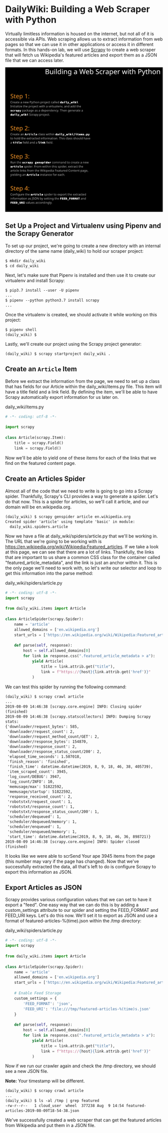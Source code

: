 # DailyWiki: Building a Web Scraper with Python

Virtually limitless information is housed on the internet, but not all of it is accessible via APIs. Web scraping allows us to extract information from web pages so that we can use it in other applications or access it in different formats. In this hands-on lab, we will use [Scrapy](https://scrapy.org/) to create a web scraper that will fetch us Wikipedia's featured articles and export them as a JSON file that we can access later.

![Screenshot](img/img01.png "Daily_Wiki")

## Set Up a Project and Virtualenv using Pipenv and the Scrapy Generator
To set up our project, we're going to create a new directory with an internal directory of the same name (daily_wiki) to hold our scraper project:
```
$ mkdir daily_wiki
$ cd daily_wiki
```
Next, let's make sure that Pipenv is installed and then use it to create our virtualenv and install Scrapy:
```
$ pip3.7 install --user -U pipenv
...
$ pipenv --python python3.7 install scrapy
...
```
Once the virtualenv is created, we should activate it while working on this project:
```
$ pipenv shell
(daily_wiki) $
```
Lastly, we'll create our project using the Scrapy project generator:
```
(daily_wiki) $ scrapy startproject daily_wiki .
```
## Create an `Article` Item

Before we extract the information from the page, we need to set up a class that has fields for our Article within the daily_wiki/items.py file. This item will have a title field and a link field. By defining the item, we'll be able to have Scrapy automatically export information for us later on.

daily_wiki/items.py
```py
# -*- coding: utf-8 -*-

import scrapy

class Article(scrapy.Item):
    title = scrapy.Field()
    link = scrapy.Field()
```
Now we'll be able to yield one of these items for each of the links that we find on the featured content page.

## Create an Articles Spider

Almost all of the code that we need to write is going to go into a Scrapy spider. Thankfully, Scrapy's CLI provides a way to generate a spider. Let's do that now. This is a spider for articles, so we'll call it article, and our domain will be en.wikipedia.org.
```
(daily_wiki) $ scrapy genspider article en.wikipedia.org
Created spider 'article' using template 'basic' in module:
  daily_wiki.spiders.article
```
Now we have a file at daily_wiki/spiders/article.py that we'll be working in. The URL that we're going to be working with is https://en.wikipedia.org/wiki/Wikipedia:Featured_articles. If we take a look at this page, we can see that there are a lot of links. Thankfully, the links that are important to us share a common CSS class for the container called "featured_article_metadata", and the link is just an anchor within it. This is the only page we'll need to work with, so let's write our selector and loop to get this information into the parse method:

daily_wiki/spiders/article.py
```py
# -*- coding: utf-8 -*-
import scrapy

from daily_wiki.items import Article

class ArticleSpider(scrapy.Spider):
    name = 'article'
    allowed_domains = ['en.wikipedia.org']
    start_urls = ['https://en.wikipedia.org/wiki/Wikipedia:Featured_articles']

    def parse(self, response):
        host = self.allowed_domains[0]
        for link in response.css(".featured_article_metadata > a"):
            yield Article(
                title = link.attrib.get("title"),
                link = f"https://{host}{link.attrib.get('href')}"
            )
```
We can test this spider by running the following command:
```
(daily_wiki) $ scrapy crawl article
...
2019-08-09 14:46:38 [scrapy.core.engine] INFO: Closing spider (finished)
2019-08-09 14:46:38 [scrapy.statscollectors] INFO: Dumping Scrapy stats:
{'downloader/request_bytes': 585,
 'downloader/request_count': 2,
 'downloader/request_method_count/GET': 2,
 'downloader/response_bytes': 154870,
 'downloader/response_count': 2,
 'downloader/response_status_count/200': 2,
 'elapsed_time_seconds': 1.507018,
 'finish_reason': 'finished',
 'finish_time': datetime.datetime(2019, 8, 9, 18, 46, 38, 405739),
 'item_scraped_count': 3945,
 'log_count/DEBUG': 3947,
 'log_count/INFO': 10,
 'memusage/max': 51822592,
 'memusage/startup': 51822592,
 'response_received_count': 2,
 'robotstxt/request_count': 1,
 'robotstxt/response_count': 1,
 'robotstxt/response_status_count/200': 1,
 'scheduler/dequeued': 1,
 'scheduler/dequeued/memory': 1,
 'scheduler/enqueued': 1,
 'scheduler/enqueued/memory': 1,
 'start_time': datetime.datetime(2019, 8, 9, 18, 46, 36, 898721)}
2019-08-09 14:46:38 [scrapy.core.engine] INFO: Spider closed (finished)
```
It looks like we were able to scrSend Your ape 3945 items from the page (this number may vary if the page has changed). Now that we've successfully extracted the data, all that's left to do is configure Scrapy to export this information as JSON.

## Export Articles as JSON

Scrapy provides various configuration values that we can set to have it export a "feed". One easy way that we can do this is by adding a custom_settings attribute to our spider and setting the FEED_FORMAT and FEED_URI keys. Let's do this now. We'll set it to export as JSON and use a format of featured-articles-%(time).json within the /tmp directory:

daily_wiki/spiders/article.py
```py
# -*- coding: utf-8 -*-
import scrapy

from daily_wiki.items import Article

class ArticleSpider(scrapy.Spider):
    name = 'article'
    allowed_domains = ['en.wikipedia.org']
    start_urls = ['https://en.wikipedia.org/wiki/Wikipedia:Featured_articles']

    # Enable Feed Storage
    custom_settings = {
        'FEED_FORMAT': 'json',
        'FEED_URI': 'file:///tmp/featured-articles-%(time)s.json'
    }

    def parse(self, response):
        host = self.allowed_domains[0]
        for link in response.css(".featured_article_metadata > a"):
            yield Article(
                title = link.attrib.get("title"),
                link = f"https://{host}{link.attrib.get('href')}"
            )
```
Now if we run our crawler again and check the /tmp directory, we should see a new JSON file.

__Note:__ Your timestamp will be different.
```
(daily_wiki) $ scrapy crawl article
...
(daily_wiki) $ ls -al /tmp | grep featured
-rw-r--r--   1 cloud_user  wheel  377238 Aug  9 14:54 featured-articles-2019-08-09T18-54-38.json
```
We've successfully created a web scraper that can get the featured articles from Wikipedia and put them in a JSON file.